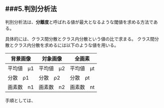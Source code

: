 ###5.判別分析法
---------------------------------------------------------------
判別分析法は、**分離度**と呼ばれる値が最大となるような閾値を求める方法である。

具体的には、クラス間分散とクラス内分散という値の比で求まる。
クラス間分散とクラス内分散を求めるには以下のような値を用いる。

|  背景画像  |  対象画像  |   全画素   |
|------------|------------|------------|
| 平均値　μ1 | 平均値　μ2 | 平均値　μt |
| 分散　ρ1   | 分散　ρ2   | 分散　ρt   |
| 画素数　n1 | 画素数　n2 | 画素数　nt |

手順としては、

